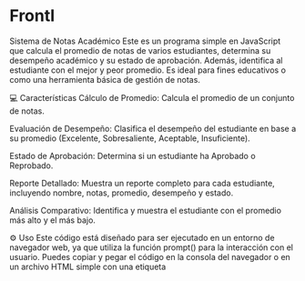 # FrontI

Sistema de Notas Académico
Este es un programa simple en JavaScript que calcula el promedio de notas de varios estudiantes, determina su desempeño académico y su estado de aprobación. Además, identifica al estudiante con el mejor y peor promedio. Es ideal para fines educativos o como una herramienta básica de gestión de notas.

💻 Características
Cálculo de Promedio: Calcula el promedio de un conjunto de notas.

Evaluación de Desempeño: Clasifica el desempeño del estudiante en base a su promedio (Excelente, Sobresaliente, Aceptable, Insuficiente).

Estado de Aprobación: Determina si un estudiante ha Aprobado o Reprobado.

Reporte Detallado: Muestra un reporte completo para cada estudiante, incluyendo nombre, notas, promedio, desempeño y estado.

Análisis Comparativo: Identifica y muestra el estudiante con el promedio más alto y el más bajo.

⚙️ Uso
Este código está diseñado para ser ejecutado en un entorno de navegador web, ya que utiliza la función prompt() para la interacción con el usuario. Puedes copiar y pegar el código en la consola del navegador o en un archivo HTML simple con una etiqueta <script>.

Cómo ejecutarlo:

Abre el archivo index.html en tu navegador.

Abre la consola de desarrollador (generalmente con la tecla F12).

Sigue las instrucciones que aparecen en los cuadros de diálogo.

📖 Funciones del Código
A continuación, se describen las funciones clave del programa:

calcularPromedio(notas): Recibe un array de notas y devuelve su promedio.

desempeñoEstudiante(promedio): Evalúa el desempeño según el promedio y devuelve una cadena de texto.

resultadoEstudiante(promedio): Determina si el estudiante Aprobó o Reprobó.

mostrarResultados(estudiante): Imprime un reporte detallado del estudiante en la consola.

ingresarNotas(): Permite al usuario ingresar una cantidad de notas válida (entre 1 y 5).



📝 Licencia
Proyecto de clase para muestra de desempeño.